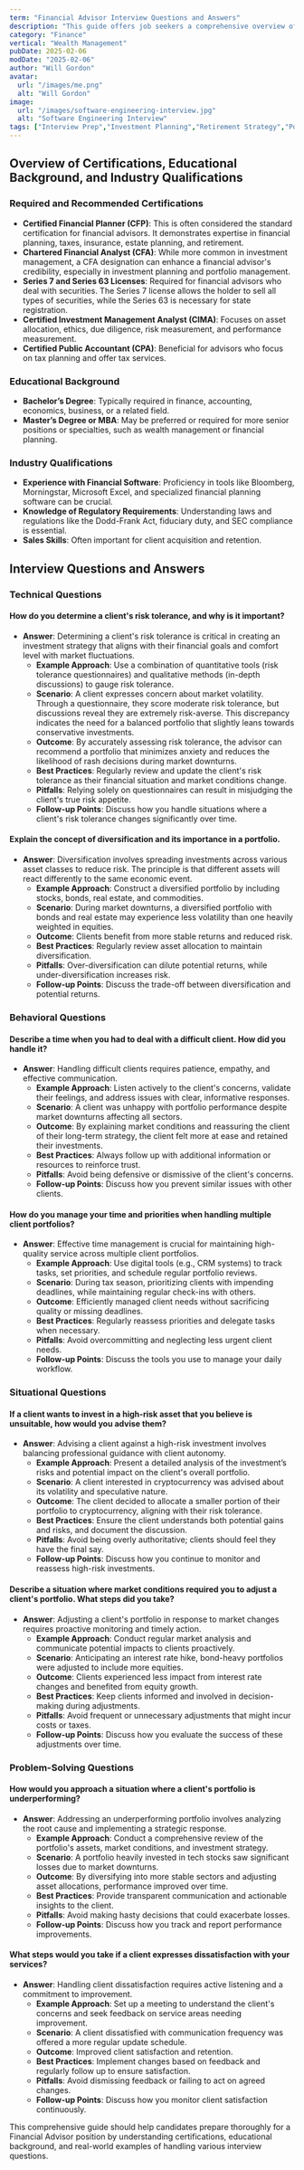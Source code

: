 ```yaml
---
term: "Financial Advisor Interview Questions and Answers"
description: "This guide offers job seekers a comprehensive overview of common Financial Advisor interview questions and expert-crafted answers. It covers key areas such as financial planning strategies, client relationship management, and regulatory knowledge. By studying this guide, candidates will gain insights into effective communication, problem-solving skills, and industry best practices, enabling them to confidently navigate interviews and demonstrate their expertise to potential employers."
category: "Finance"
vertical: "Wealth Management"
pubDate: 2025-02-06
modDate: "2025-02-06"
author: "Will Gordon"
avatar: 
  url: "/images/me.png"
  alt: "Will Gordon"
image:
  url: "/images/software-engineering-interview.jpg"
  alt: "Software Engineering Interview"
tags: ["Interview Prep","Investment Planning","Retirement Strategy","Portfolio Management"]
---
```


## Overview of Certifications, Educational Background, and Industry Qualifications

### Required and Recommended Certifications
- **Certified Financial Planner (CFP)**: This is often considered the standard certification for financial advisors. It demonstrates expertise in financial planning, taxes, insurance, estate planning, and retirement.
- **Chartered Financial Analyst (CFA)**: While more common in investment management, a CFA designation can enhance a financial advisor's credibility, especially in investment planning and portfolio management.
- **Series 7 and Series 63 Licenses**: Required for financial advisors who deal with securities. The Series 7 license allows the holder to sell all types of securities, while the Series 63 is necessary for state registration.
- **Certified Investment Management Analyst (CIMA)**: Focuses on asset allocation, ethics, due diligence, risk measurement, and performance measurement.
- **Certified Public Accountant (CPA)**: Beneficial for advisors who focus on tax planning and offer tax services.

### Educational Background
- **Bachelor’s Degree**: Typically required in finance, accounting, economics, business, or a related field.
- **Master’s Degree or MBA**: May be preferred or required for more senior positions or specialties, such as wealth management or financial planning.

### Industry Qualifications
- **Experience with Financial Software**: Proficiency in tools like Bloomberg, Morningstar, Microsoft Excel, and specialized financial planning software can be crucial.
- **Knowledge of Regulatory Requirements**: Understanding laws and regulations like the Dodd-Frank Act, fiduciary duty, and SEC compliance is essential.
- **Sales Skills**: Often important for client acquisition and retention.

## Interview Questions and Answers

### Technical Questions

#### How do you determine a client's risk tolerance, and why is it important?

- **Answer**: Determining a client's risk tolerance is critical in creating an investment strategy that aligns with their financial goals and comfort level with market fluctuations.  
  - **Example Approach**: Use a combination of quantitative tools (risk tolerance questionnaires) and qualitative methods (in-depth discussions) to gauge risk tolerance.  
  - **Scenario**: A client expresses concern about market volatility. Through a questionnaire, they score moderate risk tolerance, but discussions reveal they are extremely risk-averse. This discrepancy indicates the need for a balanced portfolio that slightly leans towards conservative investments.
  - **Outcome**: By accurately assessing risk tolerance, the advisor can recommend a portfolio that minimizes anxiety and reduces the likelihood of rash decisions during market downturns.
  - **Best Practices**: Regularly review and update the client's risk tolerance as their financial situation and market conditions change.
  - **Pitfalls**: Relying solely on questionnaires can result in misjudging the client's true risk appetite.
  - **Follow-up Points**: Discuss how you handle situations where a client's risk tolerance changes significantly over time.

#### Explain the concept of diversification and its importance in a portfolio.

- **Answer**: Diversification involves spreading investments across various asset classes to reduce risk. The principle is that different assets will react differently to the same economic event.
  - **Example Approach**: Construct a diversified portfolio by including stocks, bonds, real estate, and commodities.
  - **Scenario**: During market downturns, a diversified portfolio with bonds and real estate may experience less volatility than one heavily weighted in equities.
  - **Outcome**: Clients benefit from more stable returns and reduced risk.
  - **Best Practices**: Regularly review asset allocation to maintain diversification.
  - **Pitfalls**: Over-diversification can dilute potential returns, while under-diversification increases risk.
  - **Follow-up Points**: Discuss the trade-off between diversification and potential returns.

### Behavioral Questions

#### Describe a time when you had to deal with a difficult client. How did you handle it?

- **Answer**: Handling difficult clients requires patience, empathy, and effective communication.
  - **Example Approach**: Listen actively to the client's concerns, validate their feelings, and address issues with clear, informative responses.
  - **Scenario**: A client was unhappy with portfolio performance despite market downturns affecting all sectors.
  - **Outcome**: By explaining market conditions and reassuring the client of their long-term strategy, the client felt more at ease and retained their investments.
  - **Best Practices**: Always follow up with additional information or resources to reinforce trust.
  - **Pitfalls**: Avoid being defensive or dismissive of the client's concerns.
  - **Follow-up Points**: Discuss how you prevent similar issues with other clients.

#### How do you manage your time and priorities when handling multiple client portfolios?

- **Answer**: Effective time management is crucial for maintaining high-quality service across multiple client portfolios.
  - **Example Approach**: Use digital tools (e.g., CRM systems) to track tasks, set priorities, and schedule regular portfolio reviews.
  - **Scenario**: During tax season, prioritizing clients with impending deadlines, while maintaining regular check-ins with others.
  - **Outcome**: Efficiently managed client needs without sacrificing quality or missing deadlines.
  - **Best Practices**: Regularly reassess priorities and delegate tasks when necessary.
  - **Pitfalls**: Avoid overcommitting and neglecting less urgent client needs.
  - **Follow-up Points**: Discuss the tools you use to manage your daily workflow.

### Situational Questions

#### If a client wants to invest in a high-risk asset that you believe is unsuitable, how would you advise them?

- **Answer**: Advising a client against a high-risk investment involves balancing professional guidance with client autonomy.
  - **Example Approach**: Present a detailed analysis of the investment’s risks and potential impact on the client's overall portfolio.
  - **Scenario**: A client interested in cryptocurrency was advised about its volatility and speculative nature.
  - **Outcome**: The client decided to allocate a smaller portion of their portfolio to cryptocurrency, aligning with their risk tolerance.
  - **Best Practices**: Ensure the client understands both potential gains and risks, and document the discussion.
  - **Pitfalls**: Avoid being overly authoritative; clients should feel they have the final say.
  - **Follow-up Points**: Discuss how you continue to monitor and reassess high-risk investments.

#### Describe a situation where market conditions required you to adjust a client's portfolio. What steps did you take?

- **Answer**: Adjusting a client's portfolio in response to market changes requires proactive monitoring and timely action.
  - **Example Approach**: Conduct regular market analysis and communicate potential impacts to clients proactively.
  - **Scenario**: Anticipating an interest rate hike, bond-heavy portfolios were adjusted to include more equities.
  - **Outcome**: Clients experienced less impact from interest rate changes and benefited from equity growth.
  - **Best Practices**: Keep clients informed and involved in decision-making during adjustments.
  - **Pitfalls**: Avoid frequent or unnecessary adjustments that might incur costs or taxes.
  - **Follow-up Points**: Discuss how you evaluate the success of these adjustments over time.

### Problem-Solving Questions

#### How would you approach a situation where a client's portfolio is underperforming?

- **Answer**: Addressing an underperforming portfolio involves analyzing the root cause and implementing a strategic response.
  - **Example Approach**: Conduct a comprehensive review of the portfolio's assets, market conditions, and investment strategy.
  - **Scenario**: A portfolio heavily invested in tech stocks saw significant losses due to market downturns.
  - **Outcome**: By diversifying into more stable sectors and adjusting asset allocations, performance improved over time.
  - **Best Practices**: Provide transparent communication and actionable insights to the client.
  - **Pitfalls**: Avoid making hasty decisions that could exacerbate losses.
  - **Follow-up Points**: Discuss how you track and report performance improvements.

#### What steps would you take if a client expresses dissatisfaction with your services?

- **Answer**: Handling client dissatisfaction requires active listening and a commitment to improvement.
  - **Example Approach**: Set up a meeting to understand the client's concerns and seek feedback on service areas needing improvement.
  - **Scenario**: A client dissatisfied with communication frequency was offered a more regular update schedule.
  - **Outcome**: Improved client satisfaction and retention.
  - **Best Practices**: Implement changes based on feedback and regularly follow up to ensure satisfaction.
  - **Pitfalls**: Avoid dismissing feedback or failing to act on agreed changes.
  - **Follow-up Points**: Discuss how you monitor client satisfaction continuously.

This comprehensive guide should help candidates prepare thoroughly for a Financial Advisor position by understanding certifications, educational background, and real-world examples of handling various interview questions.